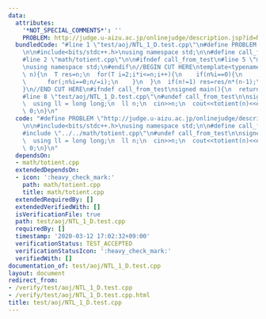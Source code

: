 ```yaml
---
data:
  attributes:
    '*NOT_SPECIAL_COMMENTS*': ''
    PROBLEM: http://judge.u-aizu.ac.jp/onlinejudge/description.jsp?id=NTL_1_D
  bundledCode: "#line 1 \"test/aoj/NTL_1_D.test.cpp\"\n#define PROBLEM \"http://judge.u-aizu.ac.jp/onlinejudge/description.jsp?id=NTL_1_D\"\
    \n\n#include<bits/stdc++.h>\nusing namespace std;\n\n#define call_from_test\n\
    #line 2 \"math/totient.cpp\"\n\n#ifndef call_from_test\n#line 5 \"math/totient.cpp\"\
    \nusing namespace std;\n#endif\n//BEGIN CUT HERE\ntemplate<typename T>\nT totient(T\
    \ n){\n  T res=n;\n  for(T i=2;i*i<=n;i++){\n    if(n%i==0){\n      res=res/i*(i-1);\n\
    \      for(;n%i==0;n/=i);\n    }\n  }\n  if(n!=1) res=res/n*(n-1);\n  return res;\n\
    }\n//END CUT HERE\n#ifndef call_from_test\nsigned main(){\n  return 0;\n}\n#endif\n\
    #line 8 \"test/aoj/NTL_1_D.test.cpp\"\n#undef call_from_test\n\nsigned main(){\n\
    \  using ll = long long;\n  ll n;\n  cin>>n;\n  cout<<totient(n)<<endl;\n  return\
    \ 0;\n}\n"
  code: "#define PROBLEM \"http://judge.u-aizu.ac.jp/onlinejudge/description.jsp?id=NTL_1_D\"\
    \n\n#include<bits/stdc++.h>\nusing namespace std;\n\n#define call_from_test\n\
    #include \"../../math/totient.cpp\"\n#undef call_from_test\n\nsigned main(){\n\
    \  using ll = long long;\n  ll n;\n  cin>>n;\n  cout<<totient(n)<<endl;\n  return\
    \ 0;\n}\n"
  dependsOn:
  - math/totient.cpp
  extendedDependsOn:
  - icon: ':heavy_check_mark:'
    path: math/totient.cpp
    title: math/totient.cpp
  extendedRequiredBy: []
  extendedVerifiedWith: []
  isVerificationFile: true
  path: test/aoj/NTL_1_D.test.cpp
  requiredBy: []
  timestamp: '2020-03-12 17:02:32+09:00'
  verificationStatus: TEST_ACCEPTED
  verificationStatusIcon: ':heavy_check_mark:'
  verifiedWith: []
documentation_of: test/aoj/NTL_1_D.test.cpp
layout: document
redirect_from:
- /verify/test/aoj/NTL_1_D.test.cpp
- /verify/test/aoj/NTL_1_D.test.cpp.html
title: test/aoj/NTL_1_D.test.cpp
---
```

